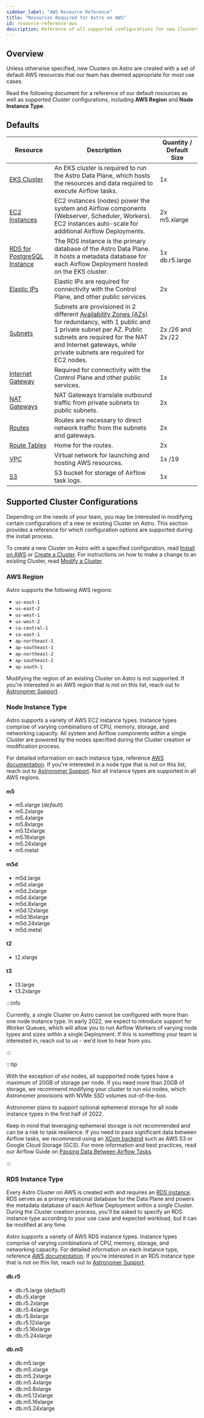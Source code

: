 ```yaml
---
sidebar_label: "AWS Resource Reference"
title: "Resources Required for Astro on AWS"
id: resource-reference-aws
description: Reference of all supported configurations for new Clusters on Astro in AWS.
---
```


## Overview

Unless otherwise specified, new Clusters on Astro are created with a set of default AWS resources that our team has deemed appropriate for most use cases.

Read the following document for a reference of our default resources as well as supported Cluster configurations, including **AWS Region** and **Node Instance Type**.

## Defaults

| Resource                                                                                            | Description                                                                                                                                                                                                                                                                                                       | Quantity / Default Size |
| --------------------------------------------------------------------------------------------------- | ----------------------------------------------------------------------------------------------------------------------------------------------------------------------------------------------------------------------------------------------------------------------------------------------------------------- | ----------------------- |
| [EKS Cluster](https://aws.amazon.com/eks)                                                           | An EKS cluster is required to run the Astro Data Plane, which hosts the resources and data required to execute Airflow tasks.                                                                                                                                                                          | 1x                      |
| [EC2 Instances](https://aws.amazon.com/ec2/instance-types/)                                         | EC2 instances (nodes) power the system and Airflow components (Webserver, Scheduler, Workers). EC2 instances auto-scale for additional Airflow Deployments.                                                                                                                                                       | 2x m5.xlarge            |
| [RDS for PostgreSQL Instance](https://aws.amazon.com/rds/)                                          | The RDS instance is the primary database of the Astro Data Plane. It hosts a metadata database for each Airflow Deployment hosted on the EKS cluster.                                                                                                                                                  | 1x db.r5.large          |
| [Elastic IPs](https://docs.aws.amazon.com/AWSEC2/latest/UserGuide/elastic-ip-addresses-eip.html)    | Elastic IPs are required for connectivity with the Control Plane, and other public services.                                                                                                                                                                                                                      | 2x                      |
| [Subnets](https://docs.aws.amazon.com/vpc/latest/userguide/VPC_Subnets.html)                        | Subnets are provisioned in 2 different [Availability Zones (AZs)](https://aws.amazon.com/about-aws/global-infrastructure/regions_az/) for redundancy, with 1 public and 1 private subnet per AZ. Public subnets are required for the NAT and Internet gateways, while private subnets are required for EC2 nodes. | 2x /26 and 2x /22       |
| [Internet Gateway](https://docs.aws.amazon.com/vpc/latest/userguide/VPC_Internet_Gateway.html)      | Required for connectivity with the Control Plane and other public services.                                                                                                                                                                                                                                       | 1x                      |
| [NAT Gateways](https://docs.aws.amazon.com/vpc/latest/userguide/vpc-nat-gateway.html)               | NAT Gateways translate outbound traffic from private subnets to public subnets.                                                                                                                                                                                                                                   | 2x                      |
| [Routes](https://docs.aws.amazon.com/vpc/latest/userguide/VPC_Route_Tables.html#route-table-routes) | Routes are necessary to direct network traffic from the subnets and gateways.                                                                                                                                                                                                                                     | 2x                      |
| [Route Tables](https://docs.aws.amazon.com/vpc/latest/userguide/VPC_Route_Tables.html)              | Home for the routes.                                                                                                                                                                                                                                                                                              | 2x                      |
| [VPC](https://docs.aws.amazon.com/vpc/latest/userguide/what-is-amazon-vpc.html)                     | Virtual network for launching and hosting AWS resources.                                                                                                                                                                                                                                                          | 1x /19                  |
| [S3](https://docs.aws.amazon.com/AmazonS3/latest/userguide//Welcome.html)                           | S3 bucket for storage of Airflow task logs.                                                                                                                                                                                                                                                                       | 1x                      |

## Supported Cluster Configurations

Depending on the needs of your team, you may be interested in modifying certain configurations of a new or existing Cluster on Astro. This section provides a reference for which configuration options are supported during the install process.

To create a new Cluster on Astro with a specified configuration, read [Install on AWS](install-aws.md) or [Create a Cluster](create-cluster.md). For instructions on how to make a change to an existing Cluster, read [Modify a Cluster](modify-cluster.md).

### AWS Region

Astro supports the following AWS regions:

- `us-east-1`
- `us-east-2`
- `us-west-1`
- `us-west-2`
- `ca-central-1`
- `sa-east-1`
- `ap-northeast-1`
- `ap-southeast-1`
- `ap-northeast-2`
- `ap-southeast-2`
- `ap-south-1`

Modifying the region of an existing Cluster on Astro is not supported. If you're interested in an AWS region that is not on this list, reach out to [Astronomer Support](https://support.astronomer.io).

### Node Instance Type

Astro supports a variety of AWS EC2 instance types. Instance types comprise of varying combinations of CPU, memory, storage, and networking capacity. All system and Airflow components within a single Cluster are powered by the nodes specified during the Cluster creation or modification process.

For detailed information on each instance type, reference [AWS documentation](https://aws.amazon.com/ec2/instance-types/). If you're interested in a node type that is not on this list, reach out to [Astronomer Support](https://support.astronomer.io). Not all instance types are supported in all AWS regions.

#### m5

- m5.xlarge (_default_)
- m5.2xlarge
- m5.4xlarge
- m5.8xlarge
- m5.12xlarge
- m5.16xlarge
- m5.24xlarge
- m5.metal

#### m5d

- m5d.large
- m5d.xlarge
- m5d.2xlarge
- m5d.4xlarge
- m5d.8xlarge
- m5d.12xlarge
- m5d.16xlarge
- m5d.24xlarge
- m5d.metal

#### t2

- t2.xlarge

#### t3

- t3.large
- t3.2xlarge

:::info

Currently, a single Cluster on Astro cannot be configured with more than one node instance type. In early 2022, we expect to introduce support for Worker Queues, which will allow you to run Airflow Workers of varying node types and sizes within a single Deployment. If this is something your team is interested in, reach out to us - we'd love to hear from you.

:::

:::tip

With the exception of `m5d` nodes, all suppported node types have a maximum of 20GB of storage per node. If you need more than 20GB of storage, we recommend modifying your cluster to run `m5d` nodes, which Astronomer provisions with NVMe SSD volumes out-of-the-box.

Astronomer plans to support optional ephemeral storage for all node instance types in the first half of 2022.

Keep in mind that leveraging ephemeral storage is not recommended and can be a risk to task resilience. If you need to pass significant data between Airflow tasks, we recommend using an [XCom backend](https://airflow.apache.org/docs/apache-airflow/stable/concepts/xcoms.html) such as AWS S3 or Google Cloud Storage (GCS). For more information and best practices, read our Airflow Guide on [Passing Data Between Airflow Tasks](https://www.astronomer.io/guides/airflow-passing-data-between-tasks).

:::

### RDS Instance Type

Every Astro Cluster on AWS is created with and requires an [RDS instance](https://aws.amazon.com/rds/). RDS serves as a primary relational database for the Data Plane and powers the metadata database of each Airflow Deployment within a single Cluster. During the Cluster creation process, you'll be asked to specify an RDS instance type according to your use case and expected workload, but it can be modified at any time.

Astro supports a variety of AWS RDS instance types. Instance types comprise of varying combinations of CPU, memory, storage, and networking capacity. For detailed information on each instance type, reference [AWS documentation](https://aws.amazon.com/rds/instance-types/). If you're interested in an RDS instance type that is not on this list, reach out to [Astronomer Support](https://support.astronomer.io).

#### db.r5

- db.r5.large (_default_)
- db.r5.xlarge
- db.r5.2xlarge
- db.r5.4xlarge
- db.r5.8xlarge
- db.r5.12xlarge
- db.r5.16xlarge
- db.r5.24xlarge

#### db.m5

- db.m5.large
- db.m5.xlarge
- db.m5.2xlarge
- db.m5.4xlarge
- db.m5.8xlarge
- db.m5.12xlarge
- db.m5.16xlarge
- db.m5.24xlarge
